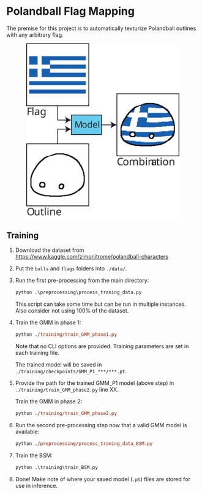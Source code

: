 # Polandball Flag Mapping

The premise for this project is to automatically texturize Polandball outlines with any arbitrary flag.

<!-- ![](_readme_images\model_overview.svg "Model overview") -->

<p align="center">
    <img src="_readme_images\model_overview.svg" alt="drawing" width="400" />
</p>

## Training

1. Download the dataset from https://www.kaggle.com/zimonitrome/polandball-characters

2. Put the `balls` and `flags` folders into `./data/`.

3. Run the first pre-processing from the main directory: 
    ```ps
    python .\preprocessing\process_traning_data.py
    ```
    This script can take some time but can be run in multiple instances. <br> Also consider not using 100% of the dataset.

4. Train the GMM in phase 1:
    ```ps
    python ./training/train_GMM_phase1.py
    ```
    Note that no CLI options are provided. Training parameters are set in each training file.

    The trained model will be saved in `./training/checkpoints/GMM_P1_***/***.pt`.

5. Provide the path for the trained GMM_P1 model (above step) in `./training/train_GMM_phase2.py` line XX.

    Train the GMM in phase 2:
    ```ps
    python ./training/train_GMM_phase2.py
    ```

6. Run the second pre-processing step now that a valid GMM model is available:
    ```ps
    python ./preprocessing/process_traning_data_BSM.py
    ```

7. Train the BSM:
    ```ps
    python .\training\train_BSM.py
    ```

8. Done! Make note of where your saved model (`.pt`) files are stored for use in inference.

